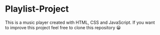 # Playlist-Project
This is a music player created with HTML, CSS and JavaScript. If you want to improve this project feel free to clone this repository 😀
